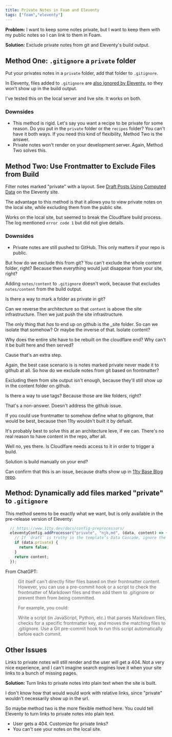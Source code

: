 ```yaml
---
title: Private Notes in Foam and Eleventy
tags: ["foam","eleventy"]
---
```


**Problem:** I want to keep some notes private, but I want to keep them with my public notes so I can link to them in Foam.

**Solution:**  Exclude private notes from git and Eleventy's build output.

## Method One: `.gitignore` a `private` folder

Put your privates notes in a `private` folder, add that folder to `.gitignore`.

In Eleventy, files added to `.gitignore` are [also ignored by Eleventy](https://www.11ty.dev/docs/ignores/), so they won't show up in the build output.

I've tested this on the local server and live site. It works on both.

### Downsides

- This method is rigid. Let's say you want a recipe to be private for some reason. Do you put in the `private` folder or the `recipes` folder? You can't have it both ways. If you need this kind of flexibility, Method Two is the answer.
- Private notes won't render on your development server. Again, Method Two solves this.

## Method Two: Use Frontmatter to Exclude Files from Build

Filter notes marked "private" with a layout. See [Draft Posts Using Computed Data](https://www.11ty.dev/docs/quicktips/draft-posts/) on the Eleventy site.

The advantage to this method is that it allows you to view private notes on the local site, while excluding them from the public site.

Works on the local site, but seemed to break the Cloudflare build process. The log mentioned `error code 1` but did not give details.

### Downsides

- Private notes are still pushed to GitHub. This only matters if your repo is public.

But how do we exclude this from git? You can't exclude the whole content folder, right? Because then everything would just disappear from your site, right?

Adding `notes/content` to `.gitignore` doesn't work, because that excludes `notes/content` from the build output.

Is there a way to mark a folder as private in git?

Can we reverse the architecture so that `content` is above the site infrastructure. Then we just push the site infrastructure.

The only thing that *has* to end up on github is the _site folder. So can we isolate that somehow? Or maybe the inverse of that. Isolate content?

Why does the entire site have to be rebuilt on the cloudflare end? Why can't it be built here and then served? 

Cause that's an extra step. 

Again, the best case scenario is is notes marked private never made it to github at all. So how do we exclude notes from git based on frontmatter?

Excluding them from site output isn't enough, because they'll still show up in the content folder on github.

Is there a way to use tags? Because those are like folders, right?

That's a non-answer. Doesn't address the github issue.

If you could use frontmatter to somehow define what to gitignore, that would be best, because then 11ty wouldn't built it by defualt.

It's probably best to solve this at an architecture leve, if we can. There's no real reason to have content in the repo, after all.

Well no, yes there. Is Cloudlfare needs access to it in order to trigger a build.

Solution is build manually on your end?

Can confirm that this is an issue, because drafts show up in [11ty Base Blog repo](https://github.com/11ty/eleventy-base-blog/blob/851eafdc4c3a612142e0e6ae84f54cb0f0eb98b1/content/blog/fifthpost.md).

## Method: Dynamically add files marked "private" to `.gitignore`

This method seems to be exactly what we want, but is only available in the pre-release version of Eleventy:

```js
  // https://www.11ty.dev/docs/config-preprocessors/
  eleventyConfig.addProcessor("private", "njk,md", (data, content) => {
    // If `draft` is truthy in the template’s Data Cascade, ignore the file.
    if (data.private) {
      return false;
    }
    return content;
  });
```

From ChatGPT: 

> Git itself can't directly filter files based on their frontmatter content. However, you can use a pre-commit hook or a script to check the frontmatter of Markdown files and then add them to .gitignore or prevent them from being committed.
> 
> For example, you could:
> 
> Write a script (in JavaScript, Python, etc.) that parses Markdown files, checks for a specific frontmatter key, and moves the matching files to .gitignore.
Use a Git pre-commit hook to run this script automatically before each commit.

## Other Issues

Links to private notes will still render and the user will get a 404. Not a very nice experience, and I can't imagine search engines love it when your site links to a bunch of missing pages.

**Solution:** Turn links to private notes into plain text when the site is built.

I don't know how that would would work with relative links, since "private" wouldn't necessarily show up in the url.

So maybe method two is the more flexible method here. You could tell Eleventy to turn links to private notes into plain text.

- User gets a 404. Customize for private links?
- You can't see your notes on the local site.
